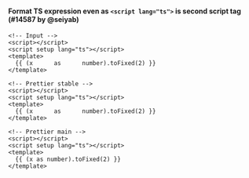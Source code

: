 #### Format TS expression even as `<script lang="ts">` is second script tag (#14587 by @seiyab)

<!-- prettier-ignore -->
```vue
<!-- Input -->
<script></script>
<script setup lang="ts"></script>
<template>
  {{ (x      as      number).toFixed(2) }}
</template>

<!-- Prettier stable -->
<script></script>
<script setup lang="ts"></script>
<template>
  {{ (x      as      number).toFixed(2) }}
</template>

<!-- Prettier main -->
<script></script>
<script setup lang="ts"></script>
<template>
  {{ (x as number).toFixed(2) }}
</template>
```
